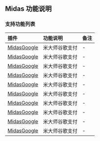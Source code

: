 ## Midas 功能说明

### 支持功能列表

| 插件 | 功能说明 | 备注 |
| :-- | :------- | :--- |
| [MidasGoogle](../Channel/Midas/midasgoogle.md) | 米大师谷歌支付 | - |
| [MidasGoogle](../Channel/Midas/midasgoogle.md) | 米大师谷歌支付 | - |
| [MidasGoogle](../Channel/Midas/midasgoogle.md) | 米大师谷歌支付 | - |
| [MidasGoogle](../Channel/Midas/midasgoogle.md) | 米大师谷歌支付 | - |
| [MidasGoogle](../Channel/Midas/midasgoogle.md) | 米大师谷歌支付 | - |
| [MidasGoogle](../Channel/Midas/midasgoogle.md) | 米大师谷歌支付 | - |
| [MidasGoogle](../Channel/Midas/midasgoogle.md) | 米大师谷歌支付 | - |
| [MidasGoogle](../Channel/Midas/midasgoogle.md) | 米大师谷歌支付 | - |
| [MidasGoogle](../Channel/Midas/midasgoogle.md) | 米大师谷歌支付 | - |
| [MidasGoogle](../Channel/Midas/midasgoogle.md) | 米大师谷歌支付 | - |
